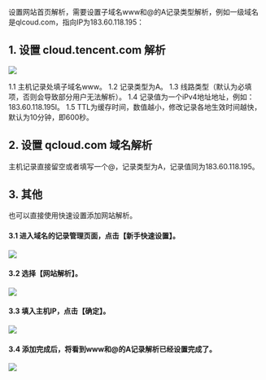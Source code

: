 设置网站首页解析，需要设置子域名www和@的A记录类型解析，例如一级域名是qlcoud.com，指向IP为183.60.118.195：

## 1. 设置 cloud.tencent.com 解析

![](https://mccdn.qcloud.com/static/img/c1aa0b88e7ad1f6b571ed14ad7224667/A-1.png)

1.1 主机记录处填子域名www。
1.2 记录类型为A。
1.3 线路类型（默认为必填项，否则会导致部分用户无法解析）。
1.4 记录值为一个iPv4地址地址，例如：183.60.118.195I。
1.5 TTL为缓存时间，数值越小，修改记录各地生效时间越快，默认为10分钟，即600秒。

## 2. 设置 qcloud.com 域名解析

主机记录直接留空或者填写一个@，记录类型为A，记录值同为183.60.118.195。

## 3. 其他
也可以直接使用快速设置添加网站解析。

#### 3.1 进入域名的记录管理页面，点击【新手快速设置】。
![](https://mc.qcloudimg.com/static/img/23084c8b6865d15ca8e3941a5e47778e/0.png)

#### 3.2 选择【网站解析】。
![](https://mc.qcloudimg.com/static/img/3653431d2e84fe18100c9faf1a67d7be/1.png)

#### 3.3 填入主机IP，点击【确定】。
![](https://mc.qcloudimg.com/static/img/c6f422d44cbf1b540f19b9ed31fda0f6/2.png)

#### 3.4 添加完成后，将看到www和@的A记录解析已经设置完成了。
![](https://mc.qcloudimg.com/static/img/acc5e2775b0f73182a4243a2c13f54e7/3.png)
